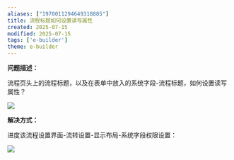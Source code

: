 ```yaml
---
aliases: ["1970011294649318885"]
title: 流程标题如何设置读写属性
created: 2025-07-15
modified: 2025-07-15
tags: ['e-builder']
theme: e-builder
---
```


**问题描述：**

流程页头上的流程标题，以及在表单中放入的系统字段-流程标题，如何设置读写属性？

![](5535c74fa7fd89261b5b382a9393e49b.jpg)

**解决方式：**

进度该流程设置界面-流转设置-显示布局-系统字段权限设置：

![](d8f9310067f3cb67b8e70684bfd767dd.jpg)